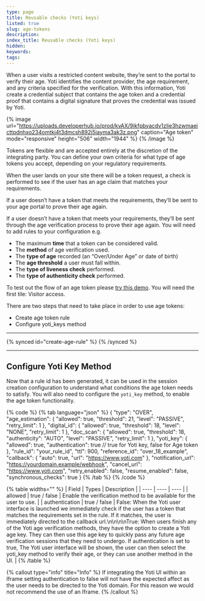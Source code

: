 ```yaml
---
type: page
title: Reusable checks (Yoti keys)
listed: true
slug: age-tokens
description: 
index_title: Reusable checks (Yoti keys)
hidden: 
keywords: 
tags: 
---
```


When a user visits a restricted content website, they’re sent to the portal to verify their age. Yoti identifies the content provider, the age requirement, and any criteria specified for the verification. With this information, Yoti create a credential subject that contains the age token and a credential proof that contains a digital signature that proves the credential was issued by Yoti. 

{% image url="https://uploads.developerhub.io/prod/kvAX/9ikfpbyacdv1zlie3hzwmaeicttpdnhxo234omtkj4t3dmcsh892j5iayma3ak3z.png" caption="Age token" mode="responsive" height="506" width="1944" %}
{% /image %}

Tokens are flexible and are accepted entirely at the discretion of the integrating party. You can define your own criteria for what type of age tokens you accept, depending on your regulatory requirements.

When the user lands on your site there will be a token request, a check is performed to see if the user has an age claim that matches your requirements.

If a user doesn’t have a token that meets the requirements, they’ll be sent to your age portal to prove their age again.

If a user doesn’t have a token that meets your requirements, they’ll be sent through the age verification process to prove their age again. You will need to add rules to your configuration e.g. 

- The maximum **time** that a token can be considered valid.
- The **method** of age verification used.
- The **type of age** recorded (an “Over/Under Age” or date of birth)
- The **age threshold** a user must fall within.
- The **type of liveness check** performed.
- The **type of authenticity check** performed.

To test out the flow of an age token please [try this demo](https://yoti.world/glamour-demo/). You will need the first tile: Visitor access.

There are two steps that need to take place in order to use age tokens:

- Create age token rule
- Configure yoti_keys method

---

{% synced id="create-age-rule" %}
{% /synced %}

---

## Configure Yoti Key Method

Now that a rule id has been generated, it can be used in the session creation configuration to understand what conditions the age token needs to satisfy. You will also need to configure the `yoti_key` method, to enable the age token functionality.

{% code %}
{% tab language="json" %}
{
    "type": "OVER",
    "age_estimation": {
        "allowed": true,
        "threshold": 21,
        "level": "PASSIVE",
        "retry_limit": 1
    },
    "digital_id": {
        "allowed": true,
        "threshold": 18,
        "level": "NONE",
        "retry_limit": 1
    },
    "doc_scan": {
        "allowed": true,
        "threshold": 18,
        "authenticity": "AUTO",
        "level": "PASSIVE",
        "retry_limit": 1
    },
    "yoti_key": {
      "allowed": true,
      "authentication": true // true for Yoti key, false for Age token
    },
    "rule_id": "your_rule_id",
    "ttl": 900,
    "reference_id": "over_18_example",
    "callback": {
       "auto": true,
       "url": "https://www.yoti.com"
    },
    "notification_url": "https://yourdomain.example/webhook",
    "cancel_url": "https://www.yoti.com",
    "retry_enabled": false,
    "resume_enabled": false,
    "synchronous_checks": true
}
{% /tab %}
{% /code %}

{% table widths="" %}
| Field | Types | Description | 
| ---- | ---- | ---- | 
| allowed | true / false | Enable the verification method to be available for the user to use. | 
| authentication | true / false | False:  When the Yoti user interface is launched we immediately check if the user has a token that matches the requirements set in the rule. If it matches, the user is immediately directed to the callback url.\n\n\n\nTrue: When users finish any of the Yoti age verification methods, they have the option to create a Yoti age key. They can then use this age key to quickly pass any future age verification sessions that they need to undergo. If authentication is set to true, The Yoti user interface will be shown, the user can then select the yoti_key method to verify their age, or they can use another method in the UI. | 
{% /table %}

{% callout type="info" title="Info" %}
If integrating the Yoti UI within an Iframe setting authentication to false will not have the expected affect as the user needs to be directed to the Yoti domain. For this reason we would not recommend the use of an Iframe.
{% /callout %}